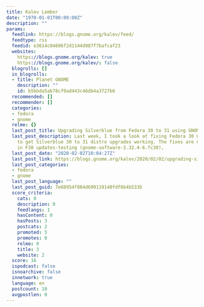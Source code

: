 ```yaml
---
title: Kalev Lember
date: "1970-01-01T00:00:00Z"
description: ""
params:
  feedlink: https://blogs.gnome.org/kalev/feed/
  feedtype: rss
  feedid: e3614c04696f2d1144d987f7bafcaf23
  websites:
    https://blogs.gnome.org/kalev: true
    https://blogs.gnome.org/kalev/: false
  blogrolls: []
  in_blogrolls:
  - title: Planet GNOME
    description: ""
    id: b5bbda5ab78cf9ad443c46db4a3727b6
  recommended: []
  recommender: []
  categories:
  - fedora
  - gnome
  relme: {}
  last_post_title: Upgrading Silverblue from Fedora 30 to 31 using GNOME Software
  last_post_description: Last week, I took a look at fixing Fedora 30 GNOME Software
    to get Silverblue 30 to 31 distro upgrades working. The fixes are now available
    in F30 updates-testing (gnome-software-3.32.4-6.fc30),
  last_post_date: "2020-02-02T10:04:27Z"
  last_post_link: https://blogs.gnome.org/kalev/2020/02/02/upgrading-silverblue-from-fedora-30-to-31-using-gnome-software/
  last_post_categories:
  - fedora
  - gnome
  last_post_language: ""
  last_post_guid: 7e68954f804d699119140fdf6b4b533b
  score_criteria:
    cats: 0
    description: 0
    feedlangs: 1
    hasContent: 0
    hasPosts: 3
    postcats: 2
    promoted: 5
    promotes: 0
    relme: 0
    title: 3
    website: 2
  score: 16
  ispodcast: false
  isnoarchive: false
  innetwork: true
  language: en
  postcount: 10
  avgpostlen: 0
---
```

